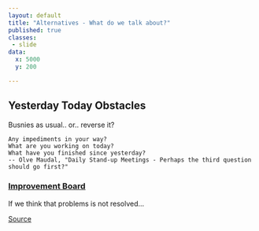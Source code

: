 ```yaml
---
layout: default
title: "Alternatives - What do we talk about?"
published: true
classes:
 - slide
data:
  x: 5000
  y: 200

---
```

## Yesterday Today Obstacles
Busnies as usual.. or.. reverse it?

    Any impediments in your way?
    What are you working on today?
    What have you finished since yesterday?
    -- Olve Maudal, "Daily Stand-up Meetings - Perhaps the third question should go first?"


### [Improvement Board](http://martinfowler.com/articles/itsNotJustStandingUp.html#WhatDoWeTalkAbout)
If we think that problems is not resolved...

[Source](http://martinfowler.com/articles/itsNotJustStandingUp.html)
